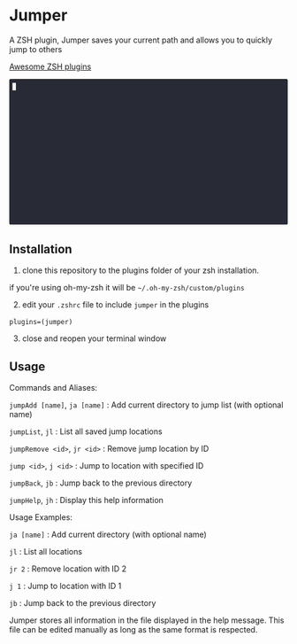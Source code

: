 Jumper
===

A ZSH plugin, Jumper saves your current path and allows you to quickly jump to others 

[Awesome ZSH plugins](https://github.com/unixorn/awesome-zsh-plugins)

![example](./docs/jumper.gif)


## Installation

1) clone this repository to the plugins folder of your zsh installation. 

if you're using oh-my-zsh it will be `~/.oh-my-zsh/custom/plugins`

2) edit your `.zshrc` file to include `jumper` in the plugins
```
plugins=(jumper)
```

3) close and reopen your terminal window


## Usage

Commands and Aliases:

  `jumpAdd [name]`, `ja [name]` : Add current directory to jump list (with optional name)

  `jumpList`, `jl`         : List all saved jump locations

  `jumpRemove <id>`, `jr <id>` : Remove jump location by ID

  `jump <id>`, `j <id>`    : Jump to location with specified ID

  `jumpBack`, `jb`         : Jump back to the previous directory

  `jumpHelp`, `jh`         : Display this help information

Usage Examples:

  `ja [name]`            : Add current directory (with optional name)

  `jl`                   : List all locations

  `jr 2`                 : Remove location with ID 2

  `j 1`                  : Jump to location with ID 1

  `jb`                   : Jump back to the previous directory


Jumper stores all information in the file displayed in the help message. This file can be edited manually as long as the same format is respected.
